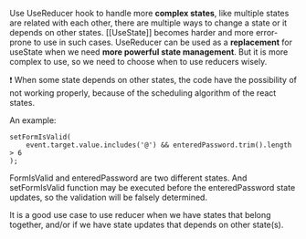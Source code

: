 Use UseReducer hook to handle more **complex states**, like multiple states are related with each other, there are multiple ways to change a state or it depends on other states. [[UseState]] becomes harder and more error-prone to use in such cases. UseReducer can be used as a **replacement** for useState when we need **more powerful state management**. But it is more complex to use, so we need to choose when to use reducers wisely. 

❗️ When some state depends on other states, the code have the possibility of not working properly, because of the scheduling algorithm of the react states.

An example:
```JS
setFormIsValid(
	event.target.value.includes('@') && enteredPassword.trim().length > 6
);
```

FormIsValid and enteredPassword are two different states. And setFormIsValid function may be executed before the enteredPassword state updates, so the validation will be falsely determined.

It is a good use case to use reducer when we have states that belong together, and/or if we have state updates that depends on other state(s).